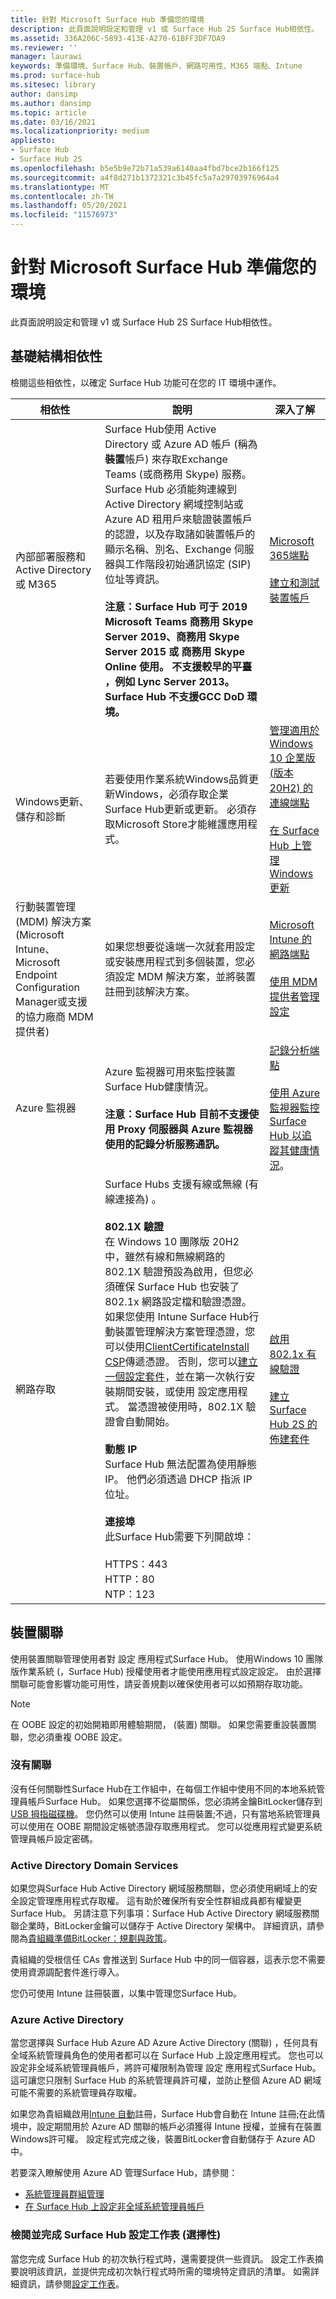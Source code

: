 ```yaml
---
title: 針對 Microsoft Surface Hub 準備您的環境
description: 此頁面說明設定和管理 v1 或 Surface Hub 2S Surface Hub相依性。
ms.assetid: 336A206C-5893-413E-A270-61BFF3DF7DA9
ms.reviewer: ''
manager: laurawi
keywords: 準備環境、Surface Hub、裝置帳戶、網路可用性、M365 端點、Intune
ms.prod: surface-hub
ms.sitesec: library
author: dansimp
ms.author: dansimp
ms.topic: article
ms.date: 03/16/2021
ms.localizationpriority: medium
appliesto:
- Surface Hub
- Surface Hub 2S
ms.openlocfilehash: b5e5b9e72b71a539a6140aa4fbd7bce2b166f125
ms.sourcegitcommit: a4f8d271b1372321c3b45fc5a7a29703976964a4
ms.translationtype: MT
ms.contentlocale: zh-TW
ms.lasthandoff: 05/20/2021
ms.locfileid: "11576973"
---
```

# <a name="prepare-your-environment-for-microsoft-surface-hub"></a>針對 Microsoft Surface Hub 準備您的環境

 
此頁面說明設定和管理 v1 或 Surface Hub 2S Surface Hub相依性。
 

## <a name="infrastructure-dependencies"></a>基礎結構相依性

檢閱這些相依性，以確定 Surface Hub 功能可在您的 IT 環境中運作。
 
 
| 相依性                                                                                                                                  | 說明                                                                                                                                                                                                                                                                                                                                                                                                                                                                                                                                                                                                                                                                                                                                                                                                                                                                                                                                                                                                                                                                                                                                                                                                                                                                                                                                                                                                                                                                                                                                                                                                                                                               | 深入了解                                                                                                                                                                                                                                                                                 |
| ------------------------------------------------------------------------------------------------------------------------------------------- | ------------------------------------------------------------------------------------------------------------------------------------------------------------------------------------------------------------------------------------------------------------------------------------------------------------------------------------------------------------------------------------------------------------------------------------------------------------------------------------------------------------------------------------------------------------------------------------------------------------------------------------------------------------------------------------------------------------------------------------------------------------------------------------------------------------------------------------------------------------------------------------------------------------------------------------------------------------------------------------------------------------------------------------------------------------------------------------------------------------------------------------------------------------------------------------------------------------------------------------------------------------------------------------------------------------------------------------------------------------------------------------------------------------------------------------------------------------------------------------------------------------------------------------------------------------------------------------------------------------------------------------------------------------------------- | ------------------------------------------------------------------------------------------------------------------------------------------------------------------------------------------------------------------------------------------------------------------------------------------ |
| 內部部署服務和 Active Directory 或 M365                                                                                           |  Surface Hub使用 Active Directory 或 Azure AD 帳戶 (稱為**裝置**帳戶) 來存取Exchange Teams (或商務用 Skype) 服務。 Surface Hub 必須能夠連線到 Active Directory 網域控制站或 Azure AD 租用戶來驗證裝置帳戶的認證，以及存取諸如裝置帳戶的顯示名稱、別名、Exchange 伺服器與工作階段初始通訊協定 (SIP) 位址等資訊。  <br><br>**注意：Surface Hub 可于 2019 Microsoft Teams 商務用 Skype Server 2019、商務用 Skype Server 2015 或 商務用 Skype Online 使用。 不支援較早的平臺 ，例如 Lync Server 2013。 Surface Hub 不支援GCC DoD 環境。**                                                                                                                                                                                                                                                                                                                                                                                                                                                                                                                                                                                                                                                                                                                                                                                                                                                                                                                                                                                                                                                                                                                                                                                         | [Microsoft 365端點](https://docs.microsoft.com/microsoft-365/enterprise/microsoft-365-endpoints) <br> <br> [建立和測試裝置帳戶](create-and-test-a-device-account-surface-hub.md)                                                                                                                                                    |
| Windows更新、儲存和診斷                                                                                                       | 若要使用作業系統Windows品質更新Windows，必須存取企業Surface Hub更新或更新。 必須存取Microsoft Store才能維護應用程式。                                                                                                                                                                                                                                                                                                                                                                                                                                                                                                                                                                                                                                                                                                                                                                                                                                                                                                                                                                                                                                                                                                                                                                                                                                                                                                                                                                                                                                                                              | [管理適用於 Windows 10 企業版 (版本 20H2) 的連線端點](https://docs.microsoft.com/windows/privacy/manage-windows-20h2-endpoints)<br> <br>[在 Surface Hub 上管理 Windows 更新](manage-windows-updates-for-surface-hub.md) |
| 行動裝置管理 (MDM) 解決方案 (Microsoft Intune、Microsoft Endpoint Configuration Manager或支援的協力廠商 MDM 提供者)  | 如果您想要從遠端一次就套用設定或安裝應用程式到多個裝置，您必須設定 MDM 解決方案，並將裝置註冊到該解決方案。                                                                                                                                                                                                                                                                                                                                                                                                                                                                                                                                                                                                                                                                                                                                                                                                                                                                                                                                                                                                                                                                                                                                                                                                                                                                                                                                                                                                                                                                                                        | [Microsoft Intune 的網路端點](https://docs.microsoft.com/mem/intune/fundamentals/intune-endpoints)<br> <br>[使用 MDM 提供者管理設定](manage-settings-with-mdm-for-surface-hub.md)                                  |
| Azure 監視器                                                                                                                               | Azure 監視器可用來監控裝置Surface Hub健康情況。 <br><br>**注意：Surface Hub 目前不支援使用 Proxy 伺服器與 Azure 監視器使用的記錄分析服務通訊。**                                                                                                                                                                                                                                                                                                                                                                                                                                                                                                                                                                                                                                                                                                                                                                                                                                                                                                                                                                                                                                                                                                                                                                                                                                                                                                                                                                                                                                                                                  | [記錄分析端點](https://docs.microsoft.com/azure/azure-monitor/agents/log-analytics-agent#firewall-requirements)<br> <br> [使用 Azure 監視器監控 Surface Hub 以追蹤其健康情況](https://docs.microsoft.com/azure/azure-monitor/insights/surface-hubs)。                                                                                                                                               |
| 網路存取                                                                                                                              |  Surface Hubs 支援有線或無線 (有線連接為) 。 <br> <br>**802.1X 驗證**<br>在 Windows 10 團隊版 20H2 中，雖然有線和無線網路的 802.1X 驗證預設為啟用，但您必須確保 Surface Hub 也安裝了 802.1x 網路設定檔和驗證憑證。 如果您使用 Intune Surface Hub行動裝置管理解決方案管理憑證，您可以使用[ClientCertificateInstall CSP](https://msdn.microsoft.com/windows/hardware/commercialize/customize/mdm/clientcertificateinstall-csp)傳遞憑證。 否則，您可以[建立一個設定套件](provisioning-packages-for-surface-hub.md)，並在第一次執行安裝期間安裝，或使用 設定應用程式。 當憑證被使用時，802.1X 驗證會自動開始。<br> <br>**動態 IP**<br>Surface Hub 無法配置為使用靜態 IP。 他們必須透過 DHCP 指派 IP 位址。<br> <br>**連接埠**<br>此Surface Hub需要下列開啟埠：<br><br>HTTPS：443<br>HTTP：80<br>NTP：123 | [啟用 802.1x 有線驗證](enable-8021x-wired-authentication.md)  <br><br>[建立 Surface Hub 2S 的佈建套件](surface-hub-2s-deploy.md)                                                                                 |

## <a name="device-affiliation"></a>裝置關聯

使用裝置關聯管理使用者對 設定 應用程式Surface Hub。 使用Windows 10 團隊版作業系統 (，Surface Hub) 授權使用者才能使用應用程式設定設定。 由於選擇關聯可能會影響功能可用性，請妥善規劃以確保使用者可以如預期存取功能。
 
 
> [!NOTE]
> 在 OOBE 設定的初始開箱即用體驗期間， (裝置) 關聯。 如果您需要重設裝置關聯，您必須重複 OOBE 設定。
 

### <a name="no-affiliation"></a>沒有關聯

沒有任何關聯性Surface Hub在工作組中，在每個工作組中使用不同的本地系統管理員帳戶Surface Hub。 如果您選擇不從屬關係，您必須將金鑰BitLocker儲存到[USB 拇指磁碟機](https://docs.microsoft.com/surface-hub/save-bitlocker-key-surface-hub)。 您仍然可以使用 Intune 註冊裝置;不過，只有當地系統管理員可以使用在 OOBE 期間設定帳號憑證存取應用程式。 您可以從應用程式變更系統管理員帳戶設定密碼。
 

### <a name="active-directory-domain-services"></a>Active Directory Domain Services

如果您與Surface Hub Active Directory 網域服務關聯，您必須使用網域上的安全設定管理應用程式存取權。 這有助於確保所有安全性群組成員都有權變更Surface Hub。 另請注意下列事項：Surface Hub Active Directory 網域服務關聯企業時，BitLocker金鑰可以儲存于 Active Directory 架構中。 詳細資訊，請參閱為[貴組織準備BitLocker：規劃與政策](https://docs.microsoft.com/windows/security/information-protection/bitlocker/prepare-your-organization-for-bitlocker-planning-and-policies)。
 
貴組織的受根信任 CAs 會推送到 Surface Hub 中的同一個容器，這表示您不需要使用資源調配套件進行導入。
 
您仍可使用 Intune 註冊裝置，以集中管理您Surface Hub。
 

### <a name="azure-active-directory"></a>Azure Active Directory

當您選擇與 Surface Hub Azure AD Azure Active Directory (關聯) ，任何具有全域系統管理員角色的使用者都可以在 Surface Hub 上設定應用程式。 您也可以設定非全域系統管理員帳戶，將許可權限制為管理 設定 應用程式Surface Hub。 這可讓您只限制 Surface Hub 的系統管理員許可權，並防止整個 Azure AD 網域可能不需要的系統管理員存取權。

如果您為貴組織啟用[Intune 自動](https://docs.microsoft.com/mem/intune/enrollment/windows-enroll#enable-windows-10-automatic-enrollment)註冊，Surface Hub會自動在 Intune 註冊;在此情境中，設定期間用於 Azure AD 關聯的帳戶必須獲得 Intune 授權，並擁有在裝置Windows許可權。 設定程式完成之後，裝置BitLocker會自動儲存于 Azure AD 中。

若要深入瞭解使用 Azure AD 管理Surface Hub，請參閱：

- [系統管理員群組管理](admin-group-management-for-surface-hub.md)
- [在 Surface Hub 上設定非全域系統管理員帳戶](surface-hub-2s-nonglobal-admin.md)

### <a name="review-and-complete-surface-hub-setup-worksheet-optional"></a>檢閱並完成 Surface Hub 設定工作表 (選擇性)

當您完成 Surface Hub 的初次執行程式時，還需要提供一些資訊。 設定工作表摘要說明該資訊，並提供完成初次執行程式時所需的環境特定資訊的清單。 如需詳細資訊，請參閱[設定工作表](setup-worksheet-surface-hub.md)。

